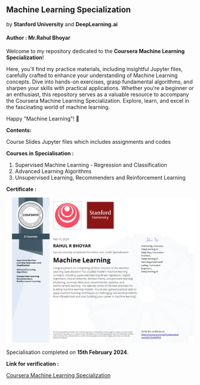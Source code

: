 ## Machine Learning Specialization

by **Stanford University** and **DeepLearning.ai**

#### Author : Mr.Rahul Bhoyar

Welcome to my repository dedicated to the **Coursera Machine Learning Specialization**!

Here, you'll find my practice materials, including insightful Jupyter files, carefully crafted to enhance your understanding of Machine Learning concepts. Dive into hands-on exercises, grasp fundamental algorithms, and sharpen your skills with practical applications. Whether you're a beginner or an enthusiast, this repository serves as a valuable resource to accompany the Coursera Machine Learning Specialization. Explore, learn, and excel in the fascinating world of machine learning. 

Happy "Machine Learning"! 🚀

**Contents:**

Course Slides
Jupyter files which includes assignments and codes

**Courses in Specialisation :**

1. Supervised Machine Learning - Regression and Classification
2. Advanced Learning Algorithms
3. Unsupervised Learning, Recommenders and Reinforcement Learning

**Certificate :**

![Sample Image](specialisation_certificate/Rahul_Bhoyar_Certificate.jpg)

Specialisation completed on **15th February 2024**.

**Link for verification :**

[Coursera Machine Learning Specialization](https://www.coursera.org/account/accomplishments/specialization/UKA75UMVPJV4)

